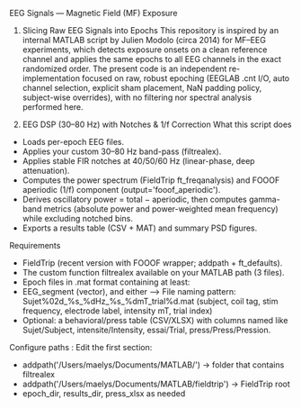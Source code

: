 EEG Signals — Magnetic Field (MF) Exposure
1. Slicing Raw EEG Signals into Epochs
This repository is inspired by an internal MATLAB script by Julien Modolo (circa 2014) for MF–EEG experiments, which detects exposure onsets on a clean reference channel and applies the same epochs to all EEG channels in the exact randomized order.
The present code is an independent re-implementation focused on raw, robust epoching (EEGLAB .cnt I/O, auto channel selection, explicit sham placement, NaN padding policy, subject-wise overrides), with no filtering nor spectral analysis performed here.

2. EEG DSP (30–80 Hz) with Notches & 1/f Correction
What this script does
- Loads per-epoch EEG files.
- Applies your custom 30–80 Hz band-pass (filtrealex).
- Applies stable FIR notches at 40/50/60 Hz (linear-phase, deep attenuation).
- Computes the power spectrum (FieldTrip ft_freqanalysis) and FOOOF aperiodic (1/f) component (output='fooof_aperiodic').
- Derives oscillatory power = total − aperiodic, then computes gamma-band metrics (absolute power and power-weighted mean frequency) while excluding notched bins.
- Exports a results table (CSV + MAT) and summary PSD figures.

Requirements
- FieldTrip (recent version with FOOOF wrapper; addpath + ft_defaults).
- The custom function filtrealex available on your MATLAB path (3 files).
- Epoch files in .mat format containing at least:
- EEG_segment (vector), and either --> File naming pattern: Sujet%02d_%s_%dHz_%s_%dmT_trial%d.mat (subject, coil tag, stim frequency, electrode label, intensity mT, trial index)
- Optional: a behavioral/press table (CSV/XLSX) with columns named like Sujet/Subject, intensite/Intensity, essai/Trial, press/Press/Pression.

Configure paths : Edit the first section:
- addpath('/Users/maelys/Documents/MATLAB/') → folder that contains filtrealex
- addpath('/Users/maelys/Documents/MATLAB/fieldtrip') → FieldTrip root
- epoch_dir, results_dir, press_xlsx as needed
